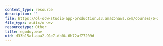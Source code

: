 ```yaml
---
content_type: resource
description: ''
file: https://ol-ocw-studio-app-production.s3.amazonaws.com/courses/6-341-discrete-time-signal-processing-fall-2005/d33b15afaaa292e7db086b72af77209d_egodoy.wav
file_type: audio/x-wav
resourcetype: Other
title: egodoy.wav
uid: d33b15af-aaa2-92e7-db08-6b72af77209d
---
```

